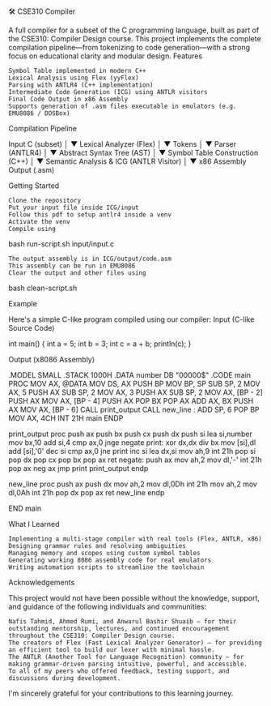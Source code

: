 🛠️ CSE310 Compiler

A full compiler for a subset of the C programming language, built as part of the CSE310: Compiler Design course. This project implements the complete compilation pipeline—from tokenizing to code generation—with a strong focus on educational clarity and modular design.
Features

    Symbol Table implemented in modern C++
    Lexical Analysis using Flex (yyFlex)
    Parsing with ANTLR4 (C++ implementation)
    Intermediate Code Generation (ICG) using ANTLR visitors
    Final Code Output in x86 Assembly
    Supports generation of .asm files executable in emulators (e.g. EMU8086 / DOSBox)

Compilation Pipeline

Input C (subset)
     │
     ▼
Lexical Analyzer (Flex)
     │
     ▼
   Tokens
     │
     ▼
Parser (ANTLR4)
     │
     ▼
Abstract Syntax Tree (AST)
     │
     ▼
Symbol Table Construction (C++)
     │
     ▼
Semantic Analysis & ICG (ANTLR Visitor)
     │
     ▼
x86 Assembly Output (.asm)

Getting Started

    Clone the repository
    Put your input file inside ICG/input
    Follow this pdf to setup antlr4 inside a venv
    Activate the venv
    Compile using

bash run-script.sh input/input.c

    The output assembly is in ICG/output/code.asm
    This assembly can be run in EMU8086
    Clear the output and other files using

bash clean-script.sh

Example

Here's a simple C-like program compiled using our compiler:
Input (C-like Source Code)

int main() {
    int a = 5;
    int b = 3;
    int c = a + b;
    println(c);
}

Output (x8086 Assembly)

.MODEL SMALL
.STACK 1000H
.DATA
    number DB "00000$"
.CODE
main PROC
    MOV AX, @DATA
    MOV DS, AX
    PUSH BP
    MOV BP, SP
    SUB SP, 2
    MOV AX, 5
    PUSH AX
    SUB SP, 2
    MOV AX, 3
    PUSH AX
    SUB SP, 2
    MOV AX, [BP - 2]
    PUSH AX
    MOV AX, [BP - 4]
    PUSH AX
    POP BX
    POP AX
    ADD AX, BX
    PUSH AX
    MOV AX, [BP - 6]
    CALL print_output
    CALL new_line
:
    ADD SP, 6
    POP BP
    MOV AX, 4CH
    INT 21H
main ENDP

print_output proc
    push ax
    push bx
    push cx
    push dx
    push si
    lea si,number
    mov bx,10
    add si,4
    cmp ax,0
    jnge negate
print:
    xor dx,dx
    div bx
    mov [si],dl
    add [si],'0'
    dec si
    cmp ax,0
    jne print
    inc si
    lea dx,si
    mov ah,9
    int 21h
    pop si
    pop dx
    pop cx
    pop bx
    pop ax
    ret
negate:
    push ax
    mov ah,2
    mov dl,'-'
    int 21h
    pop ax
    neg ax
    jmp print
print_output endp

new_line proc
    push ax
    push dx
    mov ah,2
    mov dl,0Dh
    int 21h
    mov ah,2
    mov dl,0Ah
    int 21h
    pop dx
    pop ax
    ret
new_line endp

END main

What I Learned

    Implementing a multi-stage compiler with real tools (Flex, ANTLR, x86)
    Designing grammar rules and resolving ambiguities
    Managing memory and scopes using custom symbol tables
    Generating working 8086 assembly code for real emulators
    Writing automation scripts to streamline the toolchain

Acknowledgements

This project would not have been possible without the knowledge, support, and guidance of the following individuals and communities:

    Nafis Tahmid, Ahmed Rumi, and Anwarul Bashir Shuaib — for their outstanding mentorship, lectures, and continued encouragement throughout the CSE310: Compiler Design course.
    The creators of Flex (Fast Lexical Analyzer Generator) — for providing an efficient tool to build our lexer with minimal hassle.
    The ANTLR (Another Tool for Language Recognition) community — for making grammar-driven parsing intuitive, powerful, and accessible.
    To all of my peers who offered feedback, testing support, and discussions during development.

I'm sincerely grateful for your contributions to this learning journey.
